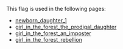 This flag is used in the following pages:
 - [newborn_daughter_1](../events/newborn_daughter_1.md)
 - [girl_in_the_forest_the_prodigal_daughter](../events/girl_in_the_forest_the_prodigal_daughter.md)
 - [girl_in_the_forest_an_imposter](../events/girl_in_the_forest_an_imposter.md)
 - [girl_in_the_forest_rebellion](../events/girl_in_the_forest_rebellion.md)
